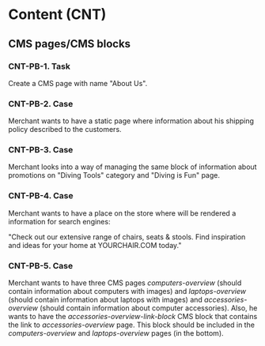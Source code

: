 # Content (CNT)

## CMS pages/CMS blocks

### CNT-PB-1. Task

Create a CMS page with name "About Us". 

### CNT-PB-2. Case

Merchant wants to have a static page where information about his shipping policy described to the customers.

### CNT-PB-3. Case

Merchant looks into a way of managing the same block of information about promotions on "Diving Tools" category and "Diving is Fun" page.

### CNT-PB-4. Case

Merchant wants to have a place on the store where will be rendered a information for search engines: 

"Check out our extensive range of chairs, seats & stools. Find inspiration and ideas for your home at YOURCHAIR.COM today." 


### CNT-PB-5. Case

Merchant wants to have three CMS pages *computers-overview* (should contain information about computers with images) and *laptops-overview* (should contain information about laptops with images) and *accessories-overview* (should contain information about computer accessories).
Also, he wants to have the *accessories-overview-link-block* CMS block that contains the link to *accessories-overview* page.
This block should be included in the *computers-overview* and *laptops-overview* pages (in the bottom).
